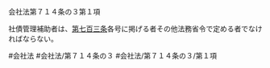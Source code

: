 会社法第７１４条の３第１項

社債管理補助者は、[第七百三条](会社法＿＿＿＿第７０３条)各号に掲げる者その他法務省令で定める者でなければならない。

#会社法
#会社法/第７１４条の３
#会社法/第７１４条の３/第１項
